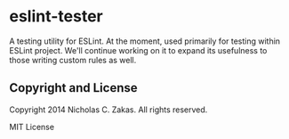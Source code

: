 eslint-tester
=============

A testing utility for ESLint. At the moment, used primarily for testing within ESLint project. We'll continue working on it to expand its usefulness to those writing custom rules as well.



## Copyright and License

Copyright 2014 Nicholas C. Zakas. All rights reserved.

MIT License
